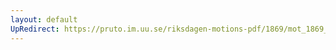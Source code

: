 ```yaml
---
layout: default
UpRedirect: https://pruto.im.uu.se/riksdagen-motions-pdf/1869/mot_1869__ak__31/mot_1869__ak__31-004.pdf
---
```

